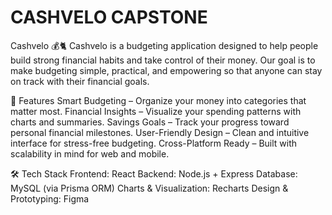 # CASHVELO CAPSTONE

Cashvelo 💰🐈
Cashvelo is a budgeting application designed to help people build strong financial habits and take control of their money. 
Our goal is to make budgeting simple, practical, and empowering so that anyone can stay on track with their financial goals.


🚀 Features
Smart Budgeting – Organize your money into categories that matter most.
Financial Insights – Visualize your spending patterns with charts and summaries.
Savings Goals – Track your progress toward personal financial milestones.
User-Friendly Design – Clean and intuitive interface for stress-free budgeting.
Cross-Platform Ready – Built with scalability in mind for web and mobile.


🛠️ Tech Stack
Frontend: React
Backend: Node.js + Express
Database: MySQL (via Prisma ORM)
Charts & Visualization: Recharts
Design & Prototyping: Figma
